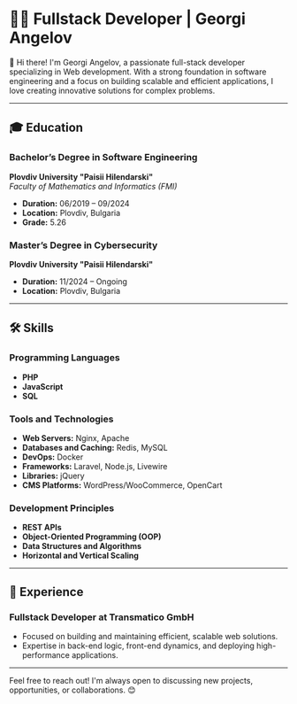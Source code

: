 # 👨‍💻 Fullstack Developer | Georgi Angelov  

👋 Hi there! I'm Georgi Angelov, a passionate full-stack developer specializing in Web development. With a strong foundation in software engineering and a focus on building scalable and efficient applications, I love creating innovative solutions for complex problems.

---

## 🎓 Education  
### Bachelor’s Degree in Software Engineering  
**Plovdiv University "Paisii Hilendarski"**  
*Faculty of Mathematics and Informatics (FMI)*  
- **Duration:** 06/2019 – 09/2024  
- **Location:** Plovdiv, Bulgaria  
- **Grade:** 5.26  

### Master’s Degree in Cybersecurity  
**Plovdiv University "Paisii Hilendarski"**  
- **Duration:** 11/2024 – Ongoing  
- **Location:** Plovdiv, Bulgaria  

---

## 🛠️ Skills  

### **Programming Languages**  
- **PHP**  
- **JavaScript**  
- **SQL**

### **Tools and Technologies**  
- **Web Servers:** Nginx, Apache  
- **Databases and Caching:** Redis, MySQL  
- **DevOps:** Docker  
- **Frameworks:** Laravel, Node.js, Livewire  
- **Libraries:** jQuery  
- **CMS Platforms:** WordPress/WooCommerce, OpenCart  

### **Development Principles**  
- **REST APIs**  
- **Object-Oriented Programming (OOP)**  
- **Data Structures and Algorithms**  
- **Horizontal and Vertical Scaling**  

---

## 📍 Experience  
### Fullstack Developer at Transmatico GmbH  
- Focused on building and maintaining efficient, scalable web solutions.  
- Expertise in back-end logic, front-end dynamics, and deploying high-performance applications.

---

Feel free to reach out! I'm always open to discussing new projects, opportunities, or collaborations. 😊
